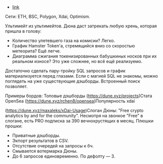 - [link](https://dune.xyz/home)

Сети: ETH, BSC, Polygon, Xdai, Optimism.

Ультимейт из ультимейтов. 
Дюна даст затрекать любую хрень, которая пришла в голову: 
- Количество улетевшего газа на комисии? Легко.
- График Hamster Token'а, стремящийся вниз со скоростью метеорита? Ещё легче.
- Диаграмма сжигания токенизированных бабушкиных носков при их реальном износе? Это уже сложнее, но всё ещё реализуемо.

Достаточно сделать пару-тройку SQL запросов и график материализуется перед глазами.
Если с магией SQL не знакомы, можно поглядеть на уже существующие дэшборды. Встроенный поиск позволяет. 

Примеры бордов:
Топовые дэшборды
 (https://dune.xyz/projects)Стата OpenSea
 (https://dune.xyz/rchen8/opensea)Популярность xdai

 (https://dune.xyz/maxaleks/xDai-Usage)Слоган Дюны: "Free crypto analytics by and for the community". 
Несмотря на звонкое "Free" в слогане, есть PRO подписка за 390 вечнохрустящих в месяц.
Плюшки прошки:
- Приватные дэшборды. 
- Экпорт результатов в CSV. 
- Отсутствие очередей на запросы к бч. 
- Смывается вотермарка Дюны. 
- До 6 запросов единовременно. По дефолту — 3. 
